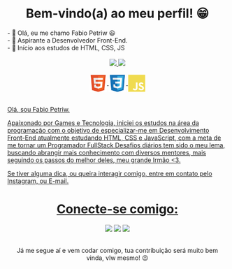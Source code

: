 <h1 align="center">Bem-vindo(a) ao meu perfil! 😁</h1>
- 👋 Olá, eu me chamo Fabio Petriw 😃️</br>
- 👀 Aspirante a Desenvolvedor Front-End.</br>
- 🌱 Início aos estudos de HTML, CSS, JS</br>

</br>

 <div align="center">
  <a href="https://github.com/FabioPetriw">
  <img height="150em" src="https://github-readme-stats.vercel.app/api?username=FabioPetriw&show_icons=true&theme=dracula"/>
  <img height="150em" src="https://github-readme-stats.vercel.app/api/top-langs/?username=FabioPetriw&layout=compact&theme=dracula"/>
</div>
 
<div div align="center"><br>
  <img align="center" alt="HTML" height="40" width="40" src="https://raw.githubusercontent.com/devicons/devicon/master/icons/html5/html5-original.svg">
  <img align="center" alt="CSS" height="40" width="40" src="https://raw.githubusercontent.com/devicons/devicon/master/icons/css3/css3-original.svg">
  <img align="center" alt="Js" height="40" width="40" src="https://raw.githubusercontent.com/devicons/devicon/master/icons/javascript/javascript-plain.svg">

</div>
 
 <br>
 
 
Olá, sou Fabio Petriw. 
 
Apaixonado por Games e Tecnologia, iniciei os estudos na área da programação com o objetivo de especializar-me em Desenvolvimento Front-End atualmente estudando HTML, CSS e JavaScript, com a meta de me tornar um Programador FullStack
Desafios diários tem sido o meu lema, buscando abrangir mais conhecimento com diversos mentores, mais seguindo os passos do melhor deles, meu grande Irmão <3.
 
Se tiver alguma dica, ou queira interagir comigo, entre em contato pelo Instagram, ou E-mail.


 <h1 align="center">Conecte-se comigo:</h1>
 

 <div align="center"> 
  <a href="https://www.instagram.com/fabiopetriw/" target="_blank"><img src="https://img.shields.io/badge/-Instagram-%23E4405F?style=for-the-badge&logo=instagram&logoColor=white" target="_blank"></a>
  <a href = "mailto:pf.fabiopetriw@gmail.com"><img src="https://img.shields.io/badge/-Gmail-%23333?style=for-the-badge&logo=gmail&logoColor=white" target="_blank"></a>
  <a href="https://www.linkedin.com/in/fabio-petriw-b84981347/" target="_blank"><img src="https://img.shields.io/badge/-LinkedIn-%230077B5?style=for-the-badge&logo=linkedin&logoColor=white" target="_blank"></a>
</div>
 
 </br>

<p align="center">Já me segue aí e vem codar comigo, tua contribuição será muito bem vinda, vlw mesmo! 😉️</h2>
